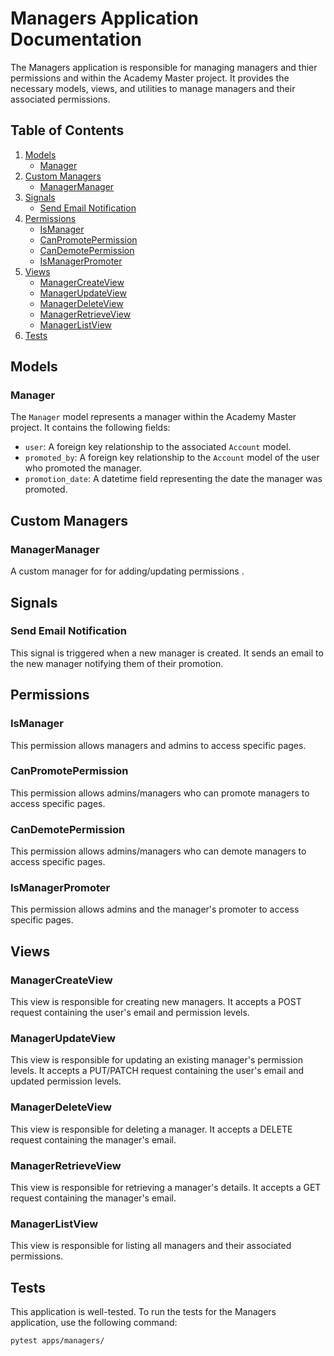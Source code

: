 # Managers Application Documentation

The Managers application is responsible for managing managers and thier permissions and within the Academy Master project. It provides the necessary models, views, and utilities to manage managers and their associated permissions.

## Table of Contents

1. [Models](#models)
    - [Manager](#manager)
2. [Custom Managers](#custom-managers)
    - [ManagerManager](#managermanager)
3. [Signals](#signals)
    - [Send Email Notification](#send-email-notification)
4. [Permissions](#permissions)
    - [IsManager](#ismanager)
    - [CanPromotePermission](#canpromotepermission)
    - [CanDemotePermission](#candemotepermission)
    - [IsManagerPromoter](#ismanagerpromoter)
5. [Views](#views)
    - [ManagerCreateView](#managercreateview)
    - [ManagerUpdateView](#managerupdateview)
    - [ManagerDeleteView](#managerdeleteview)
    - [ManagerRetrieveView](#managerretrieveview)
    - [ManagerListView](#managerlistview)
6. [Tests](#tests)

## Models

### Manager

The `Manager` model represents a manager within the Academy Master project. It contains the following fields:

- `user`: A foreign key relationship to the associated `Account` model.
- `promoted_by`: A foreign key relationship to the `Account` model of the user who promoted the manager.
- `promotion_date`: A datetime field representing the date the manager was promoted.


## Custom Managers

### ManagerManager

A custom manager for for adding/updating permissions .

## Signals

### Send Email Notification

This signal is triggered when a new manager is created. It sends an email to the new manager notifying them of their promotion.

## Permissions

### IsManager

This permission allows managers and admins to access specific pages.

### CanPromotePermission

This permission allows admins/managers who can promote managers to access specific pages.

### CanDemotePermission

This permission allows admins/managers who can demote managers to access specific pages.

### IsManagerPromoter

This permission allows admins and the manager's promoter to access specific pages.

## Views

### ManagerCreateView

This view is responsible for creating new managers. It accepts a POST request containing the user's email and permission levels.

### ManagerUpdateView

This view is responsible for updating an existing manager's permission levels. It accepts a PUT/PATCH request containing the user's email and updated permission levels.

### ManagerDeleteView

This view is responsible for deleting a manager. It accepts a DELETE request containing the manager's email.

### ManagerRetrieveView

This view is responsible for retrieving a manager's details. It accepts a GET request containing the manager's email.

### ManagerListView

This view is responsible for listing all managers and their associated permissions.

## Tests

This application is well-tested. To run the tests for the Managers application, use the following command:

```
pytest apps/managers/
```